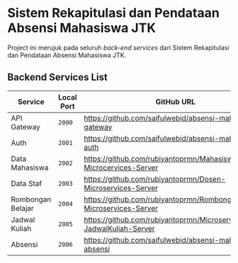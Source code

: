 # Sistem Rekapitulasi dan Pendataan Absensi Mahasiswa JTK

Project ini merujuk pada seluruh *back-end services* dari Sistem Rekapitulasi dan Pendataan Absensi Mahasiswa JTK.

## Backend Services List

| Service           | Local Port | GitHub URL                               | Azure URL                                |
| ----------------- | ---------- | ---------------------------------------- | ---------------------------------------- |
| API Gateway       | `2000`     | https://github.com/saifulwebid/absensi-mahasiswa-gateway | http://api-absensi-mahasiswa.azurewebsites.net |
| Auth              | `2001`     | https://github.com/saifulwebid/absensi-mahasiswa-auth | http://auth-absensi-mahasiswa.azurewebsites.net |
| Data Mahasiswa    | `2002`     | https://github.com/rubiyantoprmn/Mahasiswa-Microcervices-Server | http://mhs-absensi-mahasiswa.azurewebsites.net |
| Data Staf         | `2003`     | https://github.com/rubiyantoprmn/Dosen-Microservices-Server | http://staf-absensi-mahasiswa.azurewebsites.net |
| Rombongan Belajar | `2004`     | https://github.com/rubiyantoprmn/RombonganBelajar-Microservices-Server | http://rombel-absensi-mahasiswa.azurewebsites.net |
| Jadwal Kuliah     | `2005`     | https://github.com/rubiyantoprmn/Microservice-JadwalKuliah-Server | http://jadwal-absensi-mahasiswa.azurewebsites.net |
| Absensi           | `2006`     | https://github.com/saifulwebid/absensi-mahasiswa-absensi | http://abs-absensi-mahasiswa.azurewebsites.net |

